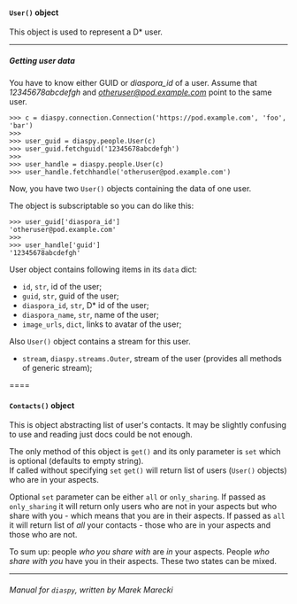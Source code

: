 #### `User()` object

This object is used to represent a D\* user.

----

##### Getting user data

You have to know either GUID or *diaspora_id* of a user. 
Assume that *12345678abcdefgh* and *otheruser@pod.example.com* point to 
the same user.


    >>> c = diaspy.connection.Connection('https://pod.example.com', 'foo', 'bar')
    >>> 
    >>> user_guid = diaspy.people.User(c)
    >>> user_guid.fetchguid('12345678abcdefgh')
    >>> 
    >>> user_handle = diaspy.people.User(c)
    >>> user_handle.fetchhandle('otheruser@pod.example.com')

Now, you have two `User()` objects containing the data of one user.

The object is subscriptable so you can do like this:

    >>> user_guid['diaspora_id']
    'otheruser@pod.example.com'
    >>> 
    >>> user_handle['guid']
    '12345678abcdefgh'


User object contains following items in its `data` dict:

* `id`, `str`, id of the user;
* `guid`, `str`, guid of the user;
* `diaspora_id`, `str`, D\* id of the user;
* `diaspora_name`, `str`, name of the user;
* `image_urls`, `dict`, links to avatar of the user;

Also `User()` object contains a stream for this user.

* `stream`, `diaspy.streams.Outer`, stream of the user (provides all methods of generic stream);


====


#### `Contacts()` object

This is object abstracting list of user's contacts. 
It may be slightly confusing to use and reading just docs could be not enough. 

The only method of this object is `get()` and its only parameter is `set` which 
is optional (defaults to empty string).  
If called without specifying `set` `get()` will return list of users (`User()` objects) 
who are in your aspects.

Optional `set` parameter can be either `all` or `only_sharing`. 
If passed as `only_sharing` it will return only users who are not in your aspects but who share 
with you - which means that you are in their aspects.
If passed as `all` it will return list of *all* your contacts - those who are in your aspects and 
those who are not.


To sum up: people *who you share with* are *in* your aspects. People *who share with you* have you in 
their aspects. These two states can be mixed.


----

###### Manual for `diaspy`, written by Marek Marecki
